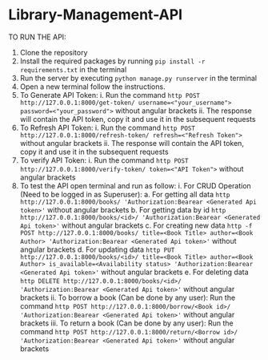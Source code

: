 # Library-Management-API

TO RUN THE API:
1. Clone the repository
2. Install the required packages by running `pip install -r requirements.txt` in the terminal
3. Run the server by executing `python manage.py runserver` in the terminal
4. Open a new terminal follow the instructions.
5. To Generate API Token:
    i. Run the command `http POST http://127.0.0.1:8000/get-token/ username=<"your_username"> password=<"your_password">` without angular brackets
    ii. The response will contain the API token, copy it and use it in the subsequent requests
6. To Refresh API Token:
    i. Run the command `http POST http://127.0.0.1:8000/refresh-token/ refresh=<"Refresh Token">` without angular brackets
    ii. The response will contain the API token, copy it and use it in the subsequent requests
7. To verify API Token:
    i. Run the command `http POST http://127.0.0.1:8000/verify-token/ token=<"API Token">` without angular brackets
8. To test the API open terminal and run as follow:
    i. For CRUD Operation (Need to be logged in as Superuser):
        a. For getting all data `http http://127.0.0.1:8000/books/ 'Authorization:Bearear <Generated Api token>'` without angular brackets
        b. For getting data by id `http http://127.0.0.1:8000/books/<id>/ 'Authorization:Bearear <Generated Api token>'` without angular brackets
        c. For creating new data `http -f POST http://127.0.0.1:8000/books/ title=<Book Title> author=<Book Author> 'Authorization:Bearear <Generated Api token>'` without angular brackets
        d. For updating data `http PUT http://127.0.0.1:8000/books/<id>/ title=<Book Title> author=<Book Author> is_available=<Availability status> 'Authorization:Bearear <Generated Api token>'` without angular brackets
        e. For deleting data `http DELETE http://127.0.0.1:8000/books/<id>/ 'Authorization:Bearear <Generated Api token>'` without angular brackets
    ii. To borrow a book (Can be done by any user):
        Run the command `http POST http://127.0.0.1:8000/borrow/<Book id>/ 'Authorization:Bearear <Generated Api token>'` without angular brackets
    iii. To return a book (Can be done by any user):
        Run the command `http POST http://127.0.0.1:8000/return/<Borrow id>/ 'Authorization:Bearear <Generated Api token>'` without angular brackets